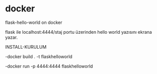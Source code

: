 # docker
flask-hello-world on docker 

flask ile localhost:4444/staj portu üzerinden hello world yazısını ekrana yazar.

INSTALL-KURULUM

-docker build . -t flaskhelloworld

-docker run -p 4444:4444 flaskhelloworld
